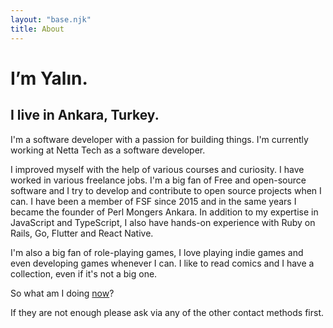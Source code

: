 ```yaml
---
layout: "base.njk"
title: About
---
```


# I’m Yalın. 
## I live in Ankara, Turkey.

I'm a software developer with a passion for building things.
I'm currently working at Netta Tech as a software developer.

I improved myself with the help of various courses and curiosity. I have
worked in various freelance jobs. I'm a big fan of Free and open-source
software and I try to develop and contribute to open source projects when
I can. I have been a member of FSF since 2015 and in the same years I became the founder of Perl Mongers Ankara. In addition to my expertise in JavaScript and TypeScript, I also have hands-on experience with Ruby on Rails, Go, Flutter and React Native.

I'm also a big fan of role-playing games, I love playing indie games and
even developing games whenever I can. I like to read comics and I have a
collection, even if it's not a big one.

So what am I doing [now](/now)?

If they are not enough please ask via any of the other contact methods
first.

